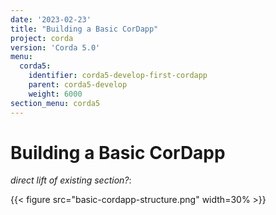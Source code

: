```yaml
---
date: '2023-02-23'
title: "Building a Basic CorDapp"
project: corda
version: 'Corda 5.0'
menu:
  corda5:
    identifier: corda5-develop-first-cordapp
    parent: corda5-develop
    weight: 6000
section_menu: corda5
---
```

# Building a Basic CorDapp
_direct lift of existing section?_:

{{< figure src="basic-cordapp-structure.png" width=30% >}}